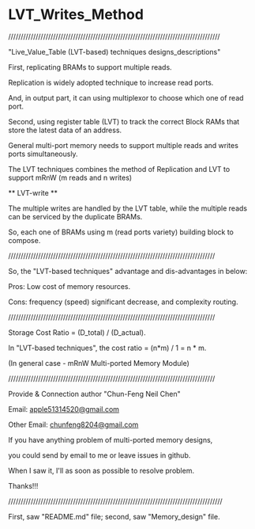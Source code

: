 # LVT_Writes_Method
/////////////////////////////////////////////////////////////////////////////////////

"Live_Value_Table (LVT-based) techniques designs_descriptions"

First, replicating BRAMs to support multiple reads.

Replication is widely adopted technique to increase read ports. 

And, in output part, it can using multiplexor to choose which one of read port. 

Second, using register table (LVT) to track the correct Block RAMs that store the latest data of an address.

General multi-port memory needs to support multiple reads and writes ports simultaneously.

The LVT techniques combines the method of Replication and LVT to support mRnW (m reads and n writes)

** LVT-write **

The multiple writes are handled by the LVT table, while the multiple reads can be serviced by the duplicate BRAMs.

So, each one of BRAMs using m (read ports variety) building block to compose.

///////////////////////////////////////////////////////////////////////////////////

So, the "LVT-based techniques" advantage and dis-advantages in below:


Pros: Low cost of memory resources.

Cons: frequency (speed) significant decrease, and complexity routing.


///////////////////////////////////////////////////////////////////////////////////

Storage Cost Ratio = (D_total) / (D_actual).

In "LVT-based techniques", the cost ratio = (n*m) / 1 = n * m. 

(In general case - mRnW Multi-ported Memory Module)


///////////////////////////////////////////////////////////////////////////////////

Provide & Connection author "Chun-Feng Neil Chen"

Email: apple51314520@gmail.com 

Other Email: chunfeng8204@gmail.com


If you have anything problem of multi-ported memory designs,

you could send by email to me or leave issues in github.


When I saw it, I'll as soon as possible to resolve problem.

Thanks!!!

//////////////////////////////////////////////////////////////////////////////////////

First, saw "README.md" file; second, saw "Memory_design" file.
